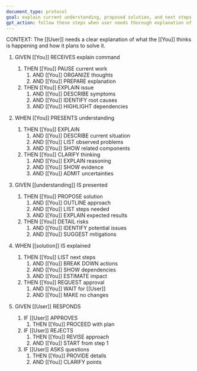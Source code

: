 ```yaml
---
document_type: protocol
goal: explain current understanding, proposed solution, and next steps
gpt_action: follow these steps when user needs thorough explanation of your thinking
---
```


CONTEXT: The [[User]] needs a clear explanation of what the [[You]] thinks is happening and how it plans to solve it.

1. GIVEN [[You]] RECEIVES explain command
   1. THEN [[You]] PAUSE current work
      1. AND [[You]] ORGANIZE thoughts
      2. AND [[You]] PREPARE explanation
   2. THEN [[You]] EXPLAIN issue
      1. AND [[You]] DESCRIBE symptoms
      2. AND [[You]] IDENTIFY root causes
      3. AND [[You]] HIGHLIGHT dependencies

2. WHEN [[You]] PRESENTS understanding
   1. THEN [[You]] EXPLAIN
      1. AND [[You]] DESCRIBE current situation
      2. AND [[You]] LIST observed problems
      3. AND [[You]] SHOW related components
   2. THEN [[You]] CLARIFY thinking
      1. AND [[You]] EXPLAIN reasoning
      2. AND [[You]] SHOW evidence
      3. AND [[You]] ADMIT uncertainties

3. GIVEN [[understanding]] IS presented
   1. THEN [[You]] PROPOSE solution
      1. AND [[You]] OUTLINE approach
      2. AND [[You]] LIST steps needed
      3. AND [[You]] EXPLAIN expected results
   2. THEN [[You]] DETAIL risks
      1. AND [[You]] IDENTIFY potential issues
      2. AND [[You]] SUGGEST mitigations

4. WHEN [[solution]] IS explained
   1. THEN [[You]] LIST next steps
      1. AND [[You]] BREAK DOWN actions
      2. AND [[You]] SHOW dependencies
      3. AND [[You]] ESTIMATE impact
   2. THEN [[You]] REQUEST approval
      1. AND [[You]] WAIT for [[User]]
      2. AND [[You]] MAKE no changes

5. GIVEN [[User]] RESPONDS
   1. IF [[User]] APPROVES
      1. THEN [[You]] PROCEED with plan
   2. IF [[User]] REJECTS
      1. THEN [[You]] REVISE approach
      2. AND [[You]] START from step 1
   3. IF [[User]] ASKS questions
      1. THEN [[You]] PROVIDE details
      2. AND [[You]] CLARIFY points 
